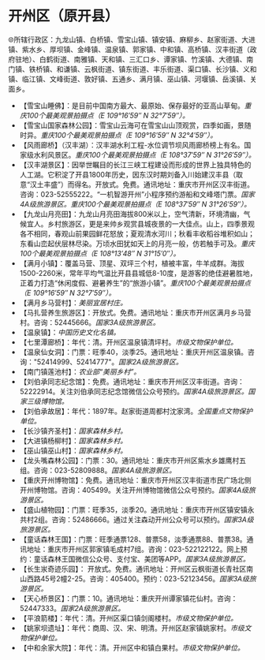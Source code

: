 # 开州区（原开县）  
🌐所辖行政区：九龙山镇、白桥镇、雪宝山镇、镇安镇、麻柳乡、赵家街道、大进镇、紫水乡、厚坝镇、金峰镇、温泉镇、郭家镇、中和镇、高桥镇、汉丰街道（政府驻地）、白鹤街道、南雅镇、天和镇、三汇口乡、谭家镇、竹溪镇、大德镇、南门镇、铁桥镇、和谦镇、云枫街道、镇东街道、丰乐街道、渠口镇、长沙镇、义和镇、临江镇、文峰街道、敦好镇、五通乡、满月镇、巫山镇、河堰镇、岳溪镇、关面乡。  
  
* 【雪宝山睡佛】：是目前中国南方最大、最原始、保存最好的亚高山草甸。*重庆100个最美观景拍摄点（E 109°16′59″ N 32°7′59″）。*
* 【雪宝山国家森林公园】：雪宝山云海可在雪宝山山顶观赏，四季如画，景随时异。*重庆100个最美观景拍摄点（E 109°16′59″ N 32°4′59″）。*
* 【风雨廊桥】（汉丰湖）：汉丰湖水利工程-水位调节坝风雨廊桥榜上有名。国家级水利风景区。*重庆100个最美观景拍摄点（E 108°37′59″ N 31°26′59″）。*
* 【汉丰湖景区】：因举世瞩目的长江三峡工程建设而形成的世界上独具特色的人工湖。它积淀了开县1800年历史，因东汉时期刘备入川始建汉丰县（取意“汉土丰盛”）而得名。开放式。免费。通讯地址：重庆市开州区汉丰街道。咨询：023-52555222。“一机智游开州”小程序预约游船和文峰塔门票。*国家4A级旅游景区。重庆100个最美观景拍摄点（E 108°37′59″ N 31°26′59″）。*  
* 【九龙山月亮田】：九龙山月亮田海拔800米以上，空气清新，环境清幽，气候宜人。乡村旅游区，更是来帅乡观赏县城夜景的一大佳点。山上，四季景观各不相同，春观山前果园鲜花怒放；夏观清水河川；秋看丰收稻谷堆积如山；东看山峦起伏层林尽染。万顷水田犹如天上的月亮一般，仿若触手可及。*重庆100个最美观景拍摄点（E 108°13′48″ N 31°15′0″）。*
* 【满月小镇】：覆盖马营、顶星、双坪三个村，植被丰富，牛羊成群。海拔1500-2260米，常年平均气温比开县县城低8-10度，是游客的绝佳避暑胜地，正着力打造“休闲度假、避暑养生”的“旅游小镇”。*重庆100个最美观景拍摄点（E 109°16′59″ N 32°7′59″）。*
* 【满月乡马营村】：*美丽宜居村庄。*
* 【马扎营养生旅游区】：开放式。免费。通讯地址：重庆市开州区满月乡马营村。咨询：52445666。*国家3A级旅游景区。*  
* 【温泉镇】：*中国历史文化名镇。*
* 【七里潭廊桥】：年代：清。开州区温泉镇清坪村。*市级文物保护单位。*  
* 【温泉仙女洞】：门票：旺季40，淡季25。通讯地址：重庆开州区温泉镇。咨询："52414999、52414777"。*国家2A级旅游景区。*  
* 【南门镇莲池村】：*农业部“美丽乡村”。*
* 【刘伯承同志纪念馆】：免费。通讯地址：重庆市开州区汉丰街道。咨询：52222914。关注刘伯承同志纪念馆微信公众号预约。*国家4A级旅游景区。国家三级博物馆。*  
* 【刘伯承故居】：年代：1897年。赵家街道周都村沈家湾。*全国重点文物保护单位。*
* 【长沙镇齐圣村】：*国家森林乡村。*
* 【大进镇杨柳村】：*国家森林乡村。*
* 【巫山镇巫山村】：*国家森林乡村。*
* 【龙头嘴森林公园】：门票：30。通讯地址：重庆市开州区紫水乡雄鹰村五组。咨询：023-52809888。*国家4A级旅游景区。*  
* 【重庆开州博物馆】：免费。通讯地址：重庆市开州区汉丰街道市民广场北侧开州博物馆。咨询：405499。关注开州博物馆微信公众号预约。*国家4A级旅游景区。*  
* 【盛山植物园】：门票：旺季35，淡季20。通讯地址：重庆市开州区镇安镇永共村2组。咨询：52486666。通过关注森动开州公众号可以预约。*国家3A级旅游景区。*  
* 【童话森林王国】：门票：旺季通票128、普票58，淡季通票88、普票38。通讯地址：重庆市开州区郭家镇毛成村7组。咨询：023-522122122。网上预约：童话森林王国微信公众号、支付宝、美团等APP。*国家3A级旅游景区。*  
* 【长生汖奇迹乐园】： 开放式。免费。通讯地址：开州区云枫街道长青社区南山西路45号2幢2-25。咨询：405400。预约：023-52123456。*国家3A级旅游景区。*  
* 【天心桥景区】：门票：10。通讯地址：重庆开州谭家镇花仙村。咨询：52447333。*国家2A级旅游景区。*    
* 【平浪箭楼】：年代：清。开州区渠口镇剑阁楼村。*市级文物保护单位。*  
* 【姚家坝遗址】：年代：商周、汉、宋、明清。开州区赵家镇姚家村。*市级文物保护单位。*  
* 【中和余家大院】：年代：清。开州区中和镇白果村。*市级文物保护单位。*  
